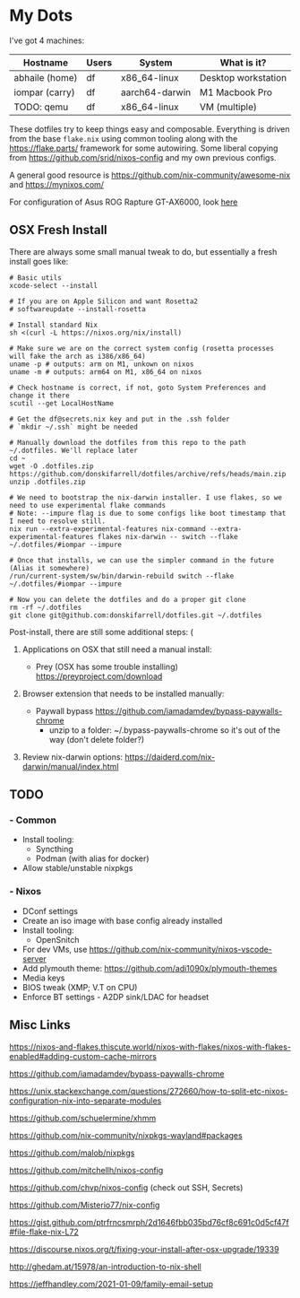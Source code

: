 # My Dots

I've got 4 machines:

| Hostname       | Users | System         | What is it?         |
| -------------- | ----- | -------------- | ------------------- |
| abhaile (home) | df    | x86_64-linux   | Desktop workstation |
| iompar (carry) | df    | aarch64-darwin | M1 Macbook Pro      |
| TODO: qemu     | df    | x86_64-linux   | VM (multiple)       |

These dotfiles try to keep things easy and composable. Everything is driven from the base `flake.nix` using common tooling along with the https://flake.parts/ framework for some autowiring. Some liberal copying from https://github.com/srid/nixos-config and my own previous configs.

A general good resource is https://github.com/nix-community/awesome-nix and https://mynixos.com/

For configuration of Asus ROG Rapture GT-AX6000, look [here](./bin/asus-gt-ax6000/README.md)

## OSX Fresh Install

There are always some small manual tweak to do, but essentially a fresh install goes like:

```
# Basic utils
xcode-select --install

# If you are on Apple Silicon and want Rosetta2
# softwareupdate --install-rosetta

# Install standard Nix
sh <(curl -L https://nixos.org/nix/install)

# Make sure we are on the correct system config (rosetta processes will fake the arch as i386/x86_64)
uname -p # outputs: arm on M1, unkown on nixos
uname -m # outputs: arm64 on M1, x86_64 on nixos

# Check hostname is correct, if not, goto System Preferences and change it there
scutil --get LocalHostName

# Get the df@secrets.nix key and put in the .ssh folder
# `mkdir ~/.ssh` might be needed

# Manually download the dotfiles from this repo to the path ~/.dotfiles. We'll replace later
cd ~
wget -O .dotfiles.zip https://github.com/donskifarrell/dotfiles/archive/refs/heads/main.zip
unzip .dotfiles.zip

# We need to bootstrap the nix-darwin installer. I use flakes, so we need to use experimental flake commands
# Note: --impure flag is due to some configs like boot timestamp that I need to resolve still.
nix run --extra-experimental-features nix-command --extra-experimental-features flakes nix-darwin -- switch --flake ~/.dotfiles/#iompar --impure

# Once that installs, we can use the simpler command in the future (Alias it somewhere)
/run/current-system/sw/bin/darwin-rebuild switch --flake ~/.dotfiles/#iompar --impure

# Now you can delete the dotfiles and do a proper git clone
rm -rf ~/.dotfiles
git clone git@github.com:donskifarrell/dotfiles.git ~/.dotfiles
```

Post-install, there are still some additional steps:
(

1. Applications on OSX that still need a manual install:

   - Prey (OSX has some trouble installing) https://preyproject.com/download

2. Browser extension that needs to be installed manually:

   - Paywall bypass https://github.com/iamadamdev/bypass-paywalls-chrome
     - unzip to a folder: ~/.bypass-paywalls-chrome so it's out of the way (don't delete folder?)

3. Review nix-darwin options: https://daiderd.com/nix-darwin/manual/index.html

## TODO

### - Common

- Install tooling:
  - Syncthing
  - Podman (with alias for docker)
- Allow stable/unstable nixpkgs

### - Nixos

- DConf settings
- Create an iso image with base config already installed
- Install tooling:
  - OpenSnitch
- For dev VMs, use https://github.com/nix-community/nixos-vscode-server
- Add plymouth theme: https://github.com/adi1090x/plymouth-themes
- Media keys
- BIOS tweak (XMP; V.T on CPU)
- Enforce BT settings - A2DP sink/LDAC for headset

## Misc Links

https://nixos-and-flakes.thiscute.world/nixos-with-flakes/nixos-with-flakes-enabled#adding-custom-cache-mirrors

https://github.com/iamadamdev/bypass-paywalls-chrome

https://unix.stackexchange.com/questions/272660/how-to-split-etc-nixos-configuration-nix-into-separate-modules

https://github.com/schuelermine/xhmm

https://github.com/nix-community/nixpkgs-wayland#packages

https://github.com/malob/nixpkgs

https://github.com/mitchellh/nixos-config

https://github.com/chvp/nixos-config (check out SSH, Secrets)

https://github.com/Misterio77/nix-config

https://gist.github.com/ptrfrncsmrph/2d1646fbb035bd76cf8c691c0d5cf47f#file-flake-nix-L72

https://discourse.nixos.org/t/fixing-your-install-after-osx-upgrade/19339

http://ghedam.at/15978/an-introduction-to-nix-shell

https://jeffhandley.com/2021-01-09/family-email-setup
